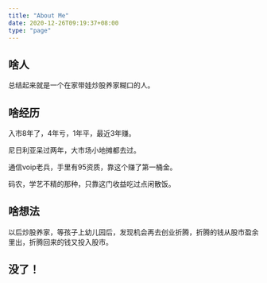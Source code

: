 ```yaml
---
title: "About Me"
date: 2020-12-26T09:19:37+08:00
type: "page"
---
```


## 啥人

总结起来就是一个在家带娃炒股养家糊口的人。

## 啥经历

入市8年了，4年亏，1年平，最近3年赚。

尼日利亚呆过两年，大市场小地摊都去过。

通信voip老兵，手里有95资质，靠这个赚了第一桶金。

码农，学艺不精的那种，只靠这门收益吃过点闲散饭。

## 啥想法

以后炒股养家，等孩子上幼儿园后，发现机会再去创业折腾，折腾的钱从股市盈余里出，折腾回来的钱又投入股市。


## 没了！


